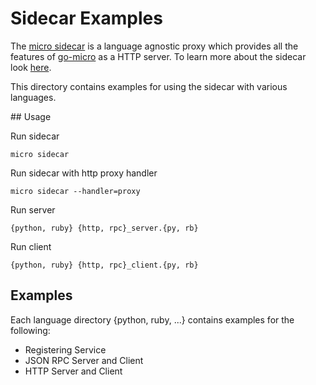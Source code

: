 # Sidecar Examples

The [micro sidecar](https://github.com/micro/micro/tree/master/car) is a language agnostic proxy which provides all the features 
of [go-micro](https://github.com/micro/go-micro) as a HTTP server. To learn more about the sidecar look [here](https://github.com/micro/micro/tree/master/car).

This directory contains examples for using the sidecar with various languages.

## Usage

Run sidecar
```
micro sidecar
```

Run sidecar with http proxy handler
```
micro sidecar --handler=proxy
```

Run server
```
{python, ruby} {http, rpc}_server.{py, rb}
```

Run client
```
{python, ruby} {http, rpc}_client.{py, rb}
```

## Examples

Each language directory {python, ruby, ...} contains examples for the following:

- Registering Service
- JSON RPC Server and Client
- HTTP Server and Client
